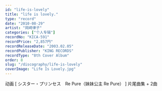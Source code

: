 ```yaml
---
id: "life-is-lovely"
title: "life is lovely."
type: "record"
date: "2010-08-29"
artist: "岡崎律子"
categories: ["个人专辑"]
recordNo: "KICA-591"
recordPrice: "2,857円"
recordReleaseDate: "2003.02.05"
recordPublisher: "KING RECORDS"
recordType: "8th Cover Album"
order: 8
slug: "/discography/life-is-lovely"
coverImage: "Life Is Lovely.jpg"
---
```


动画 \[ シスター・プリンセス　Re Pure（妹妹公主 Re Pure） \] 片尾曲集 + 2曲
